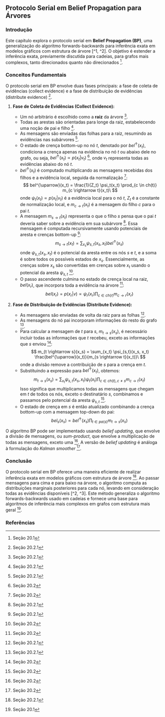 ## Protocolo Serial em Belief Propagation para Árvores

### Introdução
Este capítulo explora o protocolo serial em **Belief Propagation (BP)**, uma generalização do algoritmo forwards-backwards para inferência exata em modelos gráficos com estrutura de árvore [^1, ^2]. O objetivo é estender a inferência exata, previamente discutida para cadeias, para grafos mais complexos, tanto direcionados quanto não direcionados [^1].

### Conceitos Fundamentais
O protocolo serial em BP envolve duas fases principais: a fase de coleta de evidências (collect evidence) e a fase de distribuição de evidências (distribute evidence) [^2].

1.  **Fase de Coleta de Evidências (Collect Evidence):**
    *   Um nó arbitrário é escolhido como a **raiz** da árvore [^2].
    *   Todas as arestas são orientadas para longe da raiz, estabelecendo uma noção de pai e filho [^2].
    *   As mensagens são enviadas das folhas para a raiz, resumindo as evidências nas subárvores [^2].
    *   O estado de crença bottom-up no nó $t$, denotado por $bel^{\uparrow}(x_t)$, condiciona a crença apenas na evidência no nó $t$ ou abaixo dele no grafo, ou seja, $bel^{\uparrow}(x_t) \propto p(x_t|v_t)$ [^3], onde $v_t$ representa todas as evidências abaixo do nó $t$.
    *   $bel^{\uparrow}(x_t)$ é computado multiplicando as mensagens recebidas dos filhos e a evidência local, seguida da normalização [^3]:
        $$         bel^{\uparrow}(x_t) = \frac{1}{Z_t} \psi_t(x_t) \prod_{c \in ch(t)} m_{c \rightarrow t}(x_t)\         $$
        onde $\psi_t(x_t) \propto p(x_t|v_t)$ é a evidência local para o nó $t$, $Z_t$ é a constante de normalização local, e $m_{c \rightarrow t}(x_t)$ é a mensagem do filho $c$ para o pai $t$.
    *   A mensagem $m_{s \rightarrow t}(x_t)$ representa o que o filho $s$ pensa que o pai $t$ deveria saber sobre a evidência em sua subárvore [^2]. Essa mensagem é computada recursivamente usando potenciais de aresta e crenças bottom-up [^2]:
        $$         m_{s \rightarrow t}(x_t) = \sum_{x_s} \psi_{s,t}(x_s, x_t) bel^{\uparrow}(x_s)\         $$
        onde $\psi_{s,t}(x_s, x_t)$ é o potencial da aresta entre os nós $s$ e $t$, e a soma é sobre todos os possíveis estados de $x_s$. Essencialmente, as crenças sobre $x_s$ são convertidas em crenças sobre $x_t$ usando o potencial da aresta $\psi_{s,t}$ [^3].
    *   O passo ascendente culmina no estado de crença local na raiz, $bel(x_r)$, que incorpora toda a evidência na árvore [^3]:
        $$         bel(x_r) = p(x_r|v) \propto \psi_r(x_r) \prod_{c \in ch(r)} m_{c \rightarrow r}(x_r)\         $$

2.  **Fase de Distribuição de Evidências (Distribute Evidence):**
    *   As mensagens são enviadas de volta da raiz para as folhas [^2].
    *   As mensagens do nó pai incorporam informações do resto do grafo [^2].
    *   Para calcular a mensagem de $t$ para $s$, $m_{t \rightarrow s}(x_s)$, é necessário incluir todas as informações que $t$ recebeu, exceto as informações que $s$ enviou [^3]:
        $$         m_{t \rightarrow s}(x_s) = \sum_{x_t} \psi_{s,t}(x_s, x_t) \frac{bel^{\uparrow}(x_t)}{m_{s \rightarrow t}(x_t)}\         $$
        onde a divisão remove a contribuição de $s$ para a crença em $t$.
    *   Substituindo a expressão para $bel^{\uparrow}(x_t)$, obtemos:
        $$         m_{t \rightarrow s}(x_s) = \sum_{x_t} \psi_{s,t}(x_s, x_t) \psi_t(x_t) \prod_{c \in ch(t), c \neq s} m_{c \rightarrow t}(x_t)\         $$
        Isso significa que multiplicamos todas as mensagens que chegam em $t$ de todos os nós, exceto o destinatário $s$, combinamos e passamos pelo potencial da aresta $\psi_{s,t}$ [^3].
    *   O estado de crença em $s$ é então atualizado combinando a crença bottom-up com a mensagem top-down do pai:
        $$         bel_s(x_s) \propto bel^{\uparrow}(x_s) \prod_{t \in pa(s)} m_{t \rightarrow s}(x_s)\         $$

O algoritmo BP pode ser implementado usando *belief updating*, que envolve a divisão de mensagens, ou *sum-product*, que envolve a multiplicação de todas as mensagens, exceto uma [^3]. A versão de *belief updating* é análoga à formulação do *Kalman smoother* [^3].

### Conclusão
O protocolo serial em BP oferece uma maneira eficiente de realizar inferência exata em modelos gráficos com estrutura de árvore [^2]. Ao passar mensagens para cima e para baixo na árvore, o algoritmo computa as distribuições marginais posteriores para cada nó, levando em consideração todas as evidências disponíveis [^2, ^3]. Este método generaliza o algoritmo forwards-backwards usado em cadeias e fornece uma base para algoritmos de inferência mais complexos em grafos com estrutura mais geral [^1].

### Referências
[^1]: Seção 20.1
[^2]: Seção 20.2.1
[^3]: Seção 20.2

<!-- END -->
